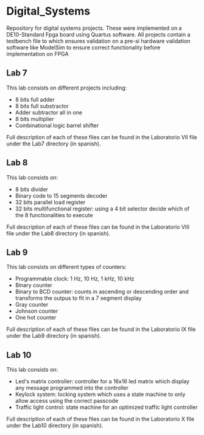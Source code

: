 # Digital_Systems

Repository for digital systems projects.
These were implemented on a DE10-Standard Fpga board using Quartus software. 
All projects contain a testbench file to which ensures validation on a pre-si hardware validation software like ModelSim to ensure correct functionality before implementation on FPGA 

## Lab 7

This lab consists on different projects including: 
- 8 bits full adder
- 8 bits full substractor
- Adder subtractor all in one
- 8 bits multiplier
- Combinational logic barrel shifter

Full description of each of these files can be found in the Laboratorio VII file under the Lab7 directory (in spanish).

## Lab 8 

This lab consists on:
- 8 bits divider
- Binary code to 15 segments decoder
- 32 bits parallel load register
- 32 bits multifunctional register: using a 4 bit selector decide which of the 8 functionalities to execute

Full description of each of these files can be found in the Laboratorio VIII file under the Lab8 directory (in spanish).

## Lab 9

This lab consists on different types of counters: 
- Programmable clock: 1 Hz, 10 Hz, 1 kHz, 10 kHz
- Binary counter
- Binary to BCD counter: counts in ascending or descending order and transforms the outpus to fit in a 7 segment display
- Gray counter
- Johnson counter 
- One hot counter

Full description of each of these files can be found in the Laboratorio IX file under the Lab9 directory (in spanish).

## Lab 10

This lab consists on:
- Led's matrix controller: controller for a 16x16 led matrix which display any message programmed into the controller
- Keylock system: locking system which uses a state machine to only allow access using the correct passcode
- Traffic light control: state machine for an optimized traffic light controller

Full description of each of these files can be found in the Laboratorio X file under the Lab10 directory (in spanish).
